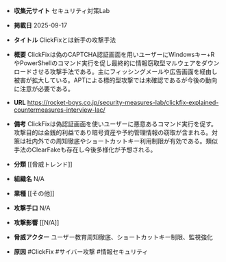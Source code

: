 - **収集元サイト**
セキュリティ対策Lab

- **掲載日**
2025-09-17

- **タイトル**
ClickFixとは新手の攻撃手法

- **概要**
ClickFixは偽のCAPTCHA認証画面を用いユーザーにWindowsキー+RやPowerShellのコマンド実行を促し最終的に情報窃取型マルウェアをダウンロードさせる攻撃手法である。主にフィッシングメールや広告画面を経由し被害が拡大している。APTによる標的型攻撃では未確認であるが今後の動向に注意が必要である。

- **URL**
https://rocket-boys.co.jp/security-measures-lab/clickfix-explained-countermeasures-interview-lac/

- **備考**
ClickFixは偽認証画面を使いユーザーに悪意あるコマンド実行を促す。攻撃目的は金銭的利益であり暗号資産や予約管理情報の窃取が含まれる。対策は社内外での周知徹底やショートカットキー利用制限が有効である。類似手法のClearFakeも存在し今後多様化が予想される。

- **分類**
[[脅威トレンド]]

- **組織名**
N/A

- **業種**
[[その他]]

- **攻撃手口**
N/A

- **攻撃影響**
[[N/A]]

- **脅威アクター**
ユーザー教育周知徹底、ショートカットキー制限、監視強化

- **原因**
#ClickFix #サイバー攻撃 #情報セキュリティ
